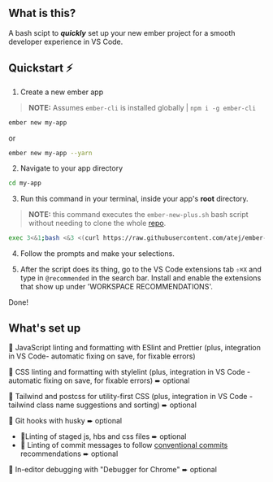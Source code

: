 ## What is this?

A bash scipt to **_quickly_** set up your new ember project for a smooth developer experience in VS Code.

## Quickstart ⚡

1. Create a new ember app

> **NOTE:** Assumes `ember-cli` is installed globally | `npm i -g ember-cli`

```bash
ember new my-app
```
or
```bash
ember new my-app --yarn
```

2. Navigate to your app directory

```bash
cd my-app
```

3. Run this command in your terminal, inside your app's **root** directory.

> **NOTE:** this command executes the `ember-new-plus.sh` bash script without needing to clone the whole [repo](https://github.com/atej/ember-new-plus).

```bash
exec 3<&1;bash <&3 <(curl https://raw.githubusercontent.com/atej/ember-new-plus/master/dist/ember-new-plus.sh 2> /dev/null)
```

4. Follow the prompts and make your selections.

5. After the script does its thing, go to the VS Code extensions tab `⇧⌘X` and type in `@recommended` in the search bar. Install and enable the extensions that show up under 'WORKSPACE RECOMMENDATIONS'.

Done!

## What's set up

🎨 JavaScript linting and formatting with ESlint and Prettier (plus, integration in VS Code- automatic fixing on save, for fixable errors)

👔 CSS linting and formatting with stylelint (plus, integration in VS Code - automatic fixing on save, for fixable errors) ➨ optional

🌊 Tailwind and postcss for utility-first CSS (plus, integration in VS Code - tailwind class name suggestions and sorting) ➨ optional

🐶 Git hooks with husky ➨ optional
- 🧹Linting of staged js, hbs and css files ➨ optional
- 📩 Linting of commit messages to follow [conventional commits](https://www.conventionalcommits.org/)  recommendations ➨ optional

🐞 In-editor debugging with "Debugger for Chrome" ➨ optional
